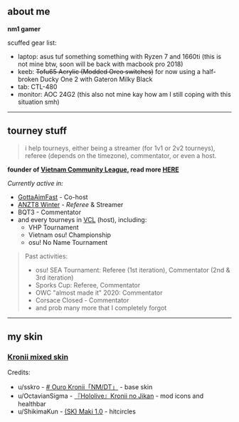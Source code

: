 ## about me

**nm1 gamer**

scuffed gear list:
- laptop: asus tuf something something with Ryzen 7 and 1660ti (this is not mine btw, soon will be back with macbook pro 2018)
- keeb: ~~Tofu65 Acrylic (Modded Oreo switches)~~ for now using a half-broken Ducky One 2 with Gateron Milky Black
- tab: CTL-480 
- monitor: AOC 24G2 (this also not mine kay how am I still coping with this situation smh)
---
## tourney stuff

> i help tourneys, either being a streamer (for 1v1 or 2v2 tourneys), referee (depends on the timezone), commentator, or even a host.

**founder of [Vietnam Community League](https://vcl.works), read more [HERE](https://twitter.com/itsmehoaq/status/1291595490740416512)**

*Currently active in:*
- [GottaAimFast](https://www.gottaaimfast.com/) - Co-host
- [ANZT8 Winter](https://osu.ppy.sh/community/forums/topics/1204722) - *Referee* & Streamer
- BQT3 - Commentator
- and every tourneys in [VCL](https://vcl.works) (host), including:
  + VHP Tournament
  + Vietnam osu! Championship
  + osu! No Name Tournament

> Past activities:
> - osu! SEA Tournament: Referee (1st iteration), Commentator (2nd & 3rd iteration)
> - Sporks Cup: Referee, Commentator
> - OWC "almost made it" 2020: Commentator
> - Corsace Closed - Commentator
> - and prob many more that I completely forgot

---
## my skin
### [Kronii mixed skin](https://cloud.degoo.com/share/O-luTXu6tPJYfhh_RiMbTA) 
Credits: 
 + u/sskro - [# Ouro Kronii「NM/DT」](https://www.reddit.com/r/OsuSkins/comments/pgczv7/ouro_kroniinmdt_another_ouro_kronii_osu_skin/) - base skin
 + u/OctavianSigma - [『Hololive』Kronii no Jikan](https://www.reddit.com/r/OsuSkins/comments/pcpvpp/hololivekronii_no_jikan_an_ouro_kronii_osu_skin/) - mod icons and healthbar
 + u/ShikimaKun - [(SK) Maki 1.0](https://www.reddit.com/r/OsuSkins/comments/pd847j/sk_maki_10_skin_release_std169_sdhd/) - hitcircles
